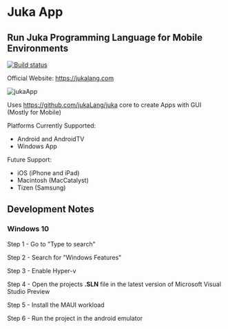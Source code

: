 # Juka App

## Run Juka Programming Language for Mobile Environments


[![Build status](https://ci.appveyor.com/api/projects/status/c0oi8jx170683e4t?svg=true)](https://ci.appveyor.com/project/TheAndreiM/jukaapp)

Official Website: https://jukalang.com

![jukaApp](https://user-images.githubusercontent.com/11934545/209423401-9b6c08f0-550a-40be-a894-093f6ca1cf9c.png)


Uses https://github.com/jukaLang/juka core to create Apps with GUI (Mostly for Mobile)

Platforms Currently Supported:

- Android and AndroidTV
- Windows App

Future Support:

- iOS (iPhone and iPad)
- Macintosh (MacCatalyst)
- Tizen (Samsung)



## Development Notes
### Windows 10
Step 1 - Go to "Type to search"

Step 2 - Search for "Windows Features"

Step 3 - Enable Hyper-v

Step 4 - Open the projects **.SLN** file in the latest version of Microsoft Visual Studio Preview 

Step 5 - Install the MAUI workload 

Step 6 - Run the project in the android emulator
